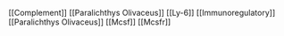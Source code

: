 [[Complement]]
[[Paralichthys Olivaceus]]
[[Ly-6]]
[[Immunoregulatory]]
[[Paralichthys Olivaceus]]
[[Mcsf]]
[[Mcsfr]]
